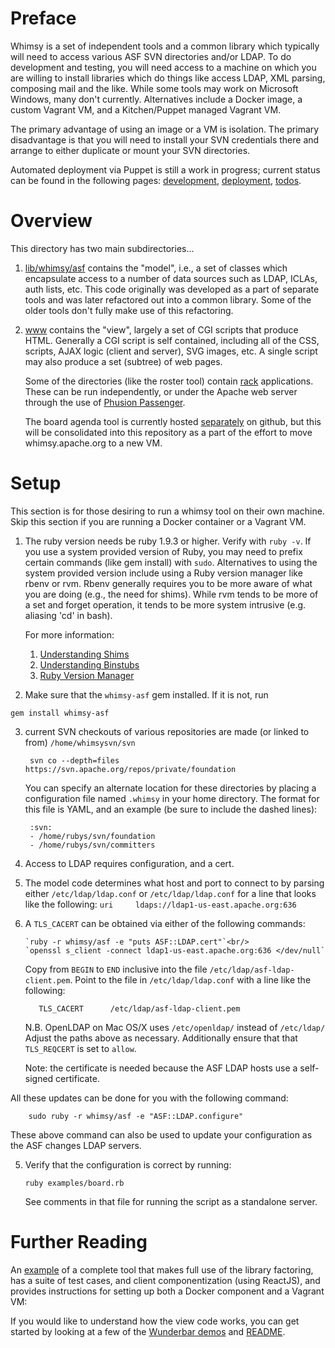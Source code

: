 Preface
=======

Whimsy is a set of independent tools and a common library which typically will
need to access various ASF SVN directories and/or LDAP.  To do development and
testing, you will need access to a machine on which you are willing to install
libraries which do things like access LDAP, XML parsing, composing mail and
the like.  While some tools may work on Microsoft Windows, many don't
currently.  Alternatives include a Docker image, a custom Vagrant VM, and
a Kitchen/Puppet managed Vagrant VM.

The primary advantage of using an image or a VM is isolation.  The primary
disadvantage is that you will need to install your SVN credentials there and
arrange to either duplicate or mount your SVN directories.

Automated deployment via Puppet is still a work in progress; current status
can be found in the following pages:
[development](DEVELOPMENT.md),
[deployment](DEPLOYMENT.md),
[todos](TODOS.md).

Overview
========

This directory has two main subdirectories...

1. [lib/whimsy/asf](lib/whimsy/asf) contains the "model", i.e., a set of classes
   which encapsulate access
   to a number of data sources such as LDAP, ICLAs, auth lists, etc.  This
   code originally was developed as a part of separate tools and was later
   refactored out into a common library.  Some of the older tools don't fully
   make use of this refactoring.

2. [www](www) contains the "view", largely a set of CGI scripts that produce HTML.
   Generally a CGI script is self contained, including all of the CSS,
   scripts, AJAX logic (client and server), SVG images, etc.  A single script
   may also produce a set (subtree) of web pages.

   Some of the directories (like the roster tool) contain [rack](http://rack.github.io/)
   applications.  These can be run independently, or under the Apache web server through
   the use of [Phusion Passenger](https://www.phusionpassenger.com/).

   The board agenda tool is currently hosted [separately](https://github.com/rubys/whimsy-agenda)
   on github, but this will be consolidated into this repository as a part of the effort
   to move whimsy.apache.org to a new VM.

Setup
=====

This section is for those desiring to run a whimsy tool on their own machine.
Skip this section if you are running a Docker container or a Vagrant VM.

1. The ruby version needs be ruby 1.9.3 or higher.  Verify with `ruby -v`.
   If you use a system provided version of Ruby, you may need to prefix
   certain commands (like gem install) with `sudo`.  Alternatives to using
   the system provided version include using a Ruby version manager like
   rbenv or rvm.  Rbenv generally requires you to be more aware of what you
   are doing (e.g., the need for shims).  While rvm tends to be more of a set
   and forget operation, it tends to be more system intrusive (e.g. aliasing
   'cd' in bash).

    For more information:

    1. [Understanding Shims](https://github.com/sstephenson/rbenv#understanding-shims)
    2. [Understanding Binstubs](https://github.com/sstephenson/rbenv/wiki/Understanding-binstubs)
    3. [Ruby Version Manager](https://rvm.io/)


2. Make sure that the `whimsy-asf` gem installed.  If it is not, run

  `gem install whimsy-asf`

3. current SVN checkouts of various repositories are made (or linked to from)
   `/home/whimsysvn/svn`

        svn co --depth=files https://svn.apache.org/repos/private/foundation

   You can specify an alternate location for these directories by placing
   a configuration file named `.whimsy` in your home directory.  The format
   for this file is YAML, and an example (be sure to include the dashed
   lines):

        :svn:
        - /home/rubys/svn/foundation
        - /home/rubys/svn/committers

4. Access to LDAP requires configuration, and a cert.

 1. The model code determines what host and port to connect to by parsing
      either `/etc/ldap/ldap.conf` or `/etc/ldap/ldap.conf` for a line that
      looks like the following:
        `uri     ldaps://ldap1-us-east.apache.org:636`

 2. A `TLS_CACERT` can be obtained via either of the following commands:

        `ruby -r whimsy/asf -e "puts ASF::LDAP.cert"`<br/>
        `openssl s_client -connect ldap1-us-east.apache.org:636 </dev/null`

      Copy from `BEGIN` to `END` inclusive into the file
      `/etc/ldap/asf-ldap-client.pem`.  Point to the file in
      `/etc/ldap/ldap.conf` with a line like the following:

     ```   TLS_CACERT      /etc/ldap/asf-ldap-client.pem```

      N.B. OpenLDAP on Mac OS/X uses `/etc/openldap/` instead of `/etc/ldap/`
      Adjust the paths above as necessary.  Additionally ensure that
      that `TLS_REQCERT` is set to `allow`.

      Note: the certificate is needed because the ASF LDAP hosts use a
      self-signed certificate.

   All these updates can be done for you with the following command:

        sudo ruby -r whimsy/asf -e "ASF::LDAP.configure"

   These above command can also be used to update your configuration as
   the ASF changes LDAP servers.

5. Verify that the configuration is correct by running:

   `ruby examples/board.rb`

   See comments in that file for running the script as a standalone server.

Further Reading
===============

An [example](https://github.com/rubys/whimsy-agenda#readme) of a complete tool
that makes full use of the library factoring, has a suite of test cases, and
client componentization (using ReactJS), and provides instructions for setting
up both a Docker component and a Vagrant VM:

If you would like to understand how the view code works, you can get started
by looking at a few of the
[Wunderbar demos](https://github.com/rubys/wunderbar/tree/master/demo)
and [README](https://github.com/rubys/wunderbar/blob/master/README.md).
